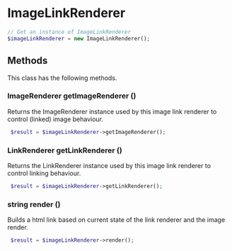 # ImageLinkRenderer

```php
// Get an instance of ImageLinkRenderer
$imageLinkRenderer = new ImageLinkRenderer();
```


## Methods
This class has the following methods.


### ImageRenderer getImageRenderer ()
Returns the ImageRenderer instance used by this image link renderer to control (linked) image behaviour.

```php
 $result = $imageLinkRenderer->getImageRenderer();
```


### LinkRenderer getLinkRenderer ()
Returns the LinkRenderer instance used by this image link renderer to control linking behaviour.

```php
 $result = $imageLinkRenderer->getLinkRenderer();
```


### string render ()
Builds a html link based on current state of the link renderer and the image render.

```php
 $result = $imageLinkRenderer->render();
```

